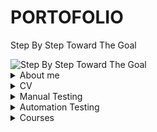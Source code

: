 # PORTOFOLIO
Step By Step Toward The Goal

<picture>
 <img alt="Step By Step Toward The Goal"  src="https://i.postimg.cc/dVdnF4s2/Screenshot-1.png">
</picture>


<details>
<summary>About me</summary>

I am a positive-thinking person who possesses two sides of power. On one hand, I am organised, structured and attentive to detail due to my background as electronic enginner and manual tester. And on the other, due to my personality, I love to communicate with people and solve problems.I believe that so far I have formed a knowledge base, a way of thinking, which will help me to progress in my career in the future.
I am a punctual person with good communication skills, as a result I integrate extremely easily in a group. I like to learn different new things, to apply them and I can say that I am one of the people oriented towards evolution, progress, everything acquired through the accumulation of knowledge and skills.
I like to respond to the challenge of new situations and I am convinced that I will be able to successfully meet the requirements of the job, because I am a dynamic, creative person, with a strategic and  communicative thinking.
If you consider that I am a candidate who meets the requirements for the position offered, I expect you to contact me by e-mail or telephone number to determine the details of our future collaboration.
</details>




<details>
<summary>CV</summary>
</details>



<details>
<summary>Manual Testing</summary>
 
 # Summary
 
 [CHECK IT OUT](https://docs.google.com/spreadsheets/d/1HIpymEp777sx4xhyFXULMb06Nswx47x6xFSXpTJRZws/edit#gid=960777853)
  * can create test planning 
  * can create bug report
  * can perform manual functional and usability testing of web applications
  * can create test cases and execute them in a test management tool
  * can create bug reports for the defects found and link them with the appropriate requirement
  * can analyze efficiently functional documentation and point out the right questions to ensure that defects are found early
  * can apply test design techniques such as boundary value analisys, equivalence paritioning to derive test cases
  * gained hands-on experience by web testing applications 
  * familiar with Agile Methodology
 
 
 ## Test Planning
 
 
 <picture>
 <img alt="Step By Step Toward The Goal"  src="https://i.postimg.cc/qR27LLFQ/Screenshot-2.png">
</picture>
 
 
 ### Analize the product
       
 * Who will use the website ?
 * What is it used for ?
 * How will it work ?
 * What are software/ hardware the product uses ?
 
  <picture>
 <img alt="Step By Step Toward The Goal"  src="https://i.postimg.cc/Bvz0KKQp/Screenshot-3.png">
</picture>
 
 
 ###  Develop Test Strategy
 
 <picture>
 <img alt="Step By Step Toward The Goal"  src="https://i.postimg.cc/L63gBCpX/Screenshot-1.png">
</picture>
 
 
 #### 1. Evaluate Situation
  
 * the components of the system to be tested are defined as “in scope“ -  Functional Testing, Api Testing
 * the components of the system that will not be tested also need to be clearly defined as being “out of scope.” -  Database Testing, hardware & any other external interfaces
 
 #### 2.  Identify Testing Type
 
  <picture>
 <img alt="Step By Step Toward The Goal"  src="https://i.postimg.cc/NFq08YnV/Screenshot-2.png">
</picture>
 
 
 #### 3. Document Risk & Issues
 
 |Risk   | 	Mitigation  |
|-----:|---------------|
| Team member lack the required skills for website testing     |      Plan training course to skill up your members          |
|     The project schedule is too tight; it’s hard to complete this project on time |     Set test priority for each of the test activity        |
|    A lack of cooperation negatively affects your employees’ productivity   |      Encourage each team member in his task, and inspire them to greater efforts.       |
 |     Wrong budget estimate and cost overruns |          Establish the scope before beginning work, pay a lot of attention to project planning and constantly track and measure the progress    |

 #### 4. Create Test Logistics

 ##### 4.1 Who will test ?   
 
 * ability to understand customers point of view
 * strong desire for quality
 * attention to detail
 * good cooperation
 
 ##### 4.2 When will the test occur ?
 
 <picture>
 <img alt="Step By Step Toward The Goal"  src="https://i.postimg.cc/P5kW4p9X/Screenshot-3.png">
 </picture>
 
 
  ###  Define Test Objective
  
  * checking that whether website  functionality is working as expected without any error or bugs in real business environment
  * check that the external interface of the website such as UI is working as expected and & meet the customer need
  * verify the usability of the website
 
 ### Define Test Criteria
 
 ####  Entry Criteria - definition on done
 ####  Exit Criteria - definition on ready
 
  <picture>
 <img alt="Step By Step Toward The Goal"  src="https://i.postimg.cc/WzXTQDjJ/Screenshot-1.png">
 </picture>
 
 ## Test Analysis & Design
  
   * reviewing the test basis (such as requirements, software integrity level1(risk level), risk analysis reports, architecture, design, interface specifications)
   * evaluating testability of the test basis and test objects
   * identifying and prioritizing test conditions based on analysis of test items, the specification, behavior and structure of the software
   * designing and prioritizing high level test cases
   * identifying necessary test data to support the test conditions and test cases
   * designing the test environment setup and identifying any required infrastructure and tools
   * creating bi-directional traceability between test basis and test cases
 
  <picture>
 <img alt="Step By Step Toward The Goal"  src="https://i.postimg.cc/rpfGwTcX/Screenshot-2.png">
 </picture>
 
 ## Test Implementations
 
 * ensuring that the test environment is in place
 * ensuring every test case is well documented and reviewed
 * putting test environment in a state of readiness
 * checking against explicit and implicit entry criteria for the specified test level
 * describing test environment as well as test data in great detail
 * performing code acceptance check by running it on test environment
 
 
  ## Test Executation
 
  * PASS: test procedure is executed and the expected result is satisfied
  * FAIL: test procedure is executed and the expected result is not satisfied
  * INCONCLUSIVE: test procedure is executed and requires further analysis to have a clear result
  * BLOCK: test procedure cannot be executed due to the fact that at least one of the test case preconditions are not met
  * DEFERED: test procedure is not executed yet and deferred for a future test cycle/release for execution
  * IN PROGRESS: test procedure is currently being executed
  
 <picture>
 <img alt="Step By Step Toward The Goal"  src="https://i.postimg.cc/1XK5ntkR/Screenshot-1.png">
 </picture>
 
 
  ## Bug Life Cycle
 
 
 <picture>
 <img alt="Step By Step Toward The Goal"  src="https://i.postimg.cc/Wbqz2N3Z/Screenshot-2.png">
 </picture>
</details>

<details>
<summary>Automation Testing</summary>
 
 # Summary
 
 * knowledge about Python Programming
 * able to write simple functions and algorithms
 * able to comprehend easy codes
 * knowledge about OOP
 * knowledge about Selenium WebDriver
 * knowledge about API Testing
 * develop framework for automated testing
 
 
</details>



<details>
<summary>Courses</summary>
</details>

